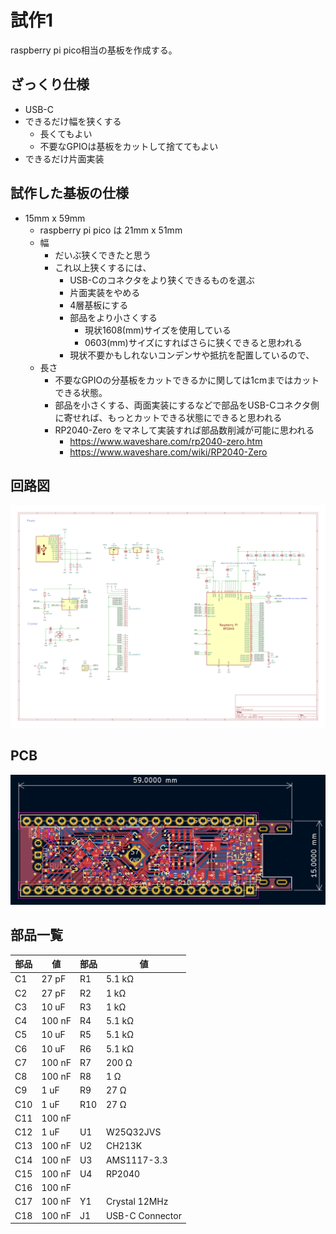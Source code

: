 # 試作1

raspberry pi pico相当の基板を作成する。

## ざっくり仕様

* USB-C
* できるだけ幅を狭くする
	* 長くてもよい
	* 不要なGPIOは基板をカットして捨ててもよい
* できるだけ片面実装

## 試作した基板の仕様

* 15mm x 59mm
	* raspberry pi pico は 21mm x 51mm
	* 幅
		* だいぶ狭くできたと思う
		* これ以上狭くするには、
			* USB-Cのコネクタをより狭くできるものを選ぶ
			* 片面実装をやめる
			* 4層基板にする
			* 部品をより小さくする
				* 現状1608(mm)サイズを使用している
				* 0603(mm)サイズにすればさらに狭くできると思われる
			* 現状不要かもしれないコンデンサや抵抗を配置しているので、
	* 長さ
		* 不要なGPIOの分基板をカットできるかに関しては1cmまではカットできる状態。
		* 部品を小さくする、両面実装にするなどで部品をUSB-Cコネクタ側に寄せれば、もっとカットできる状態にできると思われる
		* RP2040-Zero をマネして実装すれば部品数削減が可能に思われる
			* https://www.waveshare.com/rp2040-zero.htm
			* https://www.waveshare.com/wiki/RP2040-Zero

## 回路図

[ ![回路図]( ./rp2040_slim_v1/slim_20240116_no_vcut.png) ]( ./rp2040_slim_v1/slim_20240116_no_vcut.pdf )

## PCB

![](./rp2040_slim_v1/pcb_ss.png)

## 部品一覧

部品 | 値        | 部品  | 値
-----|-----------|-------|------------
C1	 | 	27 pF	 | 	R1	 | 	5.1 kΩ
C2	 | 	27 pF	 | 	R2	 | 	1 kΩ
C3	 | 	10 uF	 | 	R3	 | 	1 kΩ
C4	 | 	100 nF	 | 	R4	 | 	5.1 kΩ
C5	 | 	10 uF	 | 	R5	 | 	5.1 kΩ
C6	 | 	10 uF	 | 	R6	 | 	5.1 kΩ
C7	 | 	100 nF	 | 	R7	 | 	200 Ω
C8	 | 	100 nF	 | 	R8	 | 	1 Ω
C9	 | 	1 uF	 | 	R9	 | 	27 Ω
C10	 | 	1 uF	 | 	R10	 | 	27 Ω
C11	 | 	100 nF	 | 		 | 	
C12	 | 	1 uF	 | 	U1	 | 	W25Q32JVS   
C13	 | 	100 nF	 | 	U2	 | 	CH213K      
C14	 | 	100 nF	 | 	U3	 | 	AMS1117-3.3 
C15	 | 	100 nF	 | 	U4	 | 	RP2040      
C16	 | 	100 nF	 | 		 | 	
C17	 | 	100 nF	 | 	Y1	 | 	Crystal 12MHz
C18	 | 	100 nF	 | 	J1	 | 	USB-C Connector




